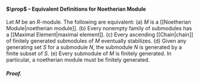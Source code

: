 #### $\prop$ – Equivalent Definitions for Noetherian Module
Let $M$ be an $R$-module. The following are equivalent:
(a) $M$ is a [[Noetherian Module|noetherian module]].
(b) Every nonempty family of submodules has a [[Maximal Element|maximal element]].
(c) Every ascending [[Chain|chain]] of finitely generated submodules of $M$ eventually stabilizes.
(d) Given any generating set $S$ for a submodule $N$, the submodule $N$ is generated by a finite subset of $S$.
(e) Every submodule of $M$ is finitely generated.
In particular, a noetherian module must be finitely generated.
##### *Proof.*